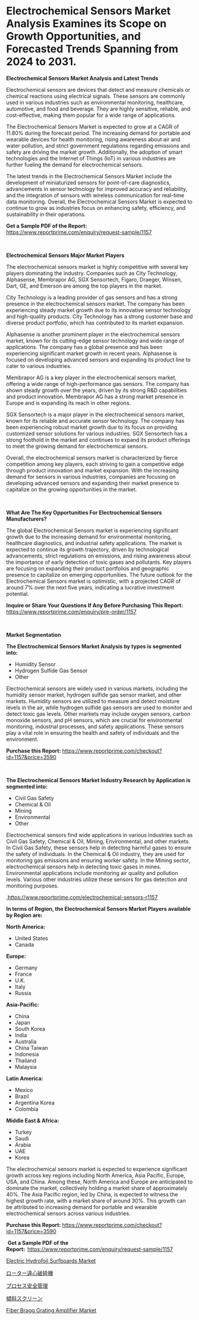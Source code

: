<p><h1>Electrochemical Sensors Market Analysis Examines its Scope on Growth Opportunities, and Forecasted Trends Spanning from 2024 to 2031.</h1></p><p><strong>Electrochemical Sensors Market Analysis and Latest Trends</strong></p>
<p><p>Electrochemical sensors are devices that detect and measure chemicals or chemical reactions using electrical signals. These sensors are commonly used in various industries such as environmental monitoring, healthcare, automotive, and food and beverage. They are highly sensitive, reliable, and cost-effective, making them popular for a wide range of applications.</p><p>The Electrochemical Sensors Market is expected to grow at a CAGR of 11.80% during the forecast period. The increasing demand for portable and wearable devices for health monitoring, rising awareness about air and water pollution, and strict government regulations regarding emissions and safety are driving the market growth. Additionally, the adoption of smart technologies and the Internet of Things (IoT) in various industries are further fueling the demand for electrochemical sensors.</p><p>The latest trends in the Electrochemical Sensors Market include the development of miniaturized sensors for point-of-care diagnostics, advancements in sensor technology for improved accuracy and reliability, and the integration of sensors with wireless communication for real-time data monitoring. Overall, the Electrochemical Sensors Market is expected to continue to grow as industries focus on enhancing safety, efficiency, and sustainability in their operations.</p></p>
<p><strong>Get a Sample PDF of the Report:&nbsp;</strong> <a href="https://www.reportprime.com/enquiry/request-sample/1157">https://www.reportprime.com/enquiry/request-sample/1157</a></p>
<p>&nbsp;</p>
<p><strong>Electrochemical Sensors Major Market Players</strong></p>
<p><p>The electrochemical sensors market is highly competitive with several key players dominating the industry. Companies such as City Technology, Alphasense, Membrapor AG, SGX Sensortech, Figaro, Draeger, Winsen, Dart, GE, and Emerson are among the top players in the market.</p><p>City Technology is a leading provider of gas sensors and has a strong presence in the electrochemical sensors market. The company has been experiencing steady market growth due to its innovative sensor technology and high-quality products. City Technology has a strong customer base and diverse product portfolio, which has contributed to its market expansion.</p><p>Alphasense is another prominent player in the electrochemical sensors market, known for its cutting-edge sensor technology and wide range of applications. The company has a global presence and has been experiencing significant market growth in recent years. Alphasense is focused on developing advanced sensors and expanding its product line to cater to various industries.</p><p>Membrapor AG is a key player in the electrochemical sensors market, offering a wide range of high-performance gas sensors. The company has shown steady growth over the years, driven by its strong R&D capabilities and product innovation. Membrapor AG has a strong market presence in Europe and is expanding its reach in other regions.</p><p>SGX Sensortech is a major player in the electrochemical sensors market, known for its reliable and accurate sensor technology. The company has been experiencing robust market growth due to its focus on providing customized sensor solutions for various industries. SGX Sensortech has a strong foothold in the market and continues to expand its product offerings to meet the growing demand for electrochemical sensors.</p><p>Overall, the electrochemical sensors market is characterized by fierce competition among key players, each striving to gain a competitive edge through product innovation and market expansion. With the increasing demand for sensors in various industries, companies are focusing on developing advanced sensors and expanding their market presence to capitalize on the growing opportunities in the market.</p></p>
<p>&nbsp;</p>
<p><strong>What Are The Key Opportunities For Electrochemical Sensors Manufacturers?</strong></p>
<p><p>The global Electrochemical Sensors market is experiencing significant growth due to the increasing demand for environmental monitoring, healthcare diagnostics, and industrial safety applications. The market is expected to continue its growth trajectory, driven by technological advancements, strict regulations on emissions, and rising awareness about the importance of early detection of toxic gases and pollutants. Key players are focusing on expanding their product portfolios and geographic presence to capitalize on emerging opportunities. The future outlook for the Electrochemical Sensors market is optimistic, with a projected CAGR of around 7% over the next five years, indicating a lucrative investment potential.</p></p>
<p><strong>Inquire or Share Your Questions If Any Before Purchasing This Report:</strong> <a href="https://www.reportprime.com/enquiry/pre-order/1157">https://www.reportprime.com/enquiry/pre-order/1157</a></p>
<p>&nbsp;</p>
<p><strong>Market Segmentation</strong></p>
<p><strong>The Electrochemical Sensors Market Analysis by types is segmented into:</strong></p>
<p><ul><li>Humidity Sensor</li><li>Hydrogen Sulfide Gas Sensor</li><li>Other</li></ul></p>
<p><p>Electrochemical sensors are widely used in various markets, including the humidity sensor market, hydrogen sulfide gas sensor market, and other markets. Humidity sensors are utilized to measure and detect moisture levels in the air, while hydrogen sulfide gas sensors are used to monitor and detect toxic gas levels. Other markets may include oxygen sensors, carbon monoxide sensors, and pH sensors, which are crucial for environmental monitoring, industrial processes, and safety applications. These sensors play a vital role in ensuring the health and safety of individuals and the environment.</p></p>
<p><strong>Purchase this Report:&nbsp;</strong><a href="https://www.reportprime.com/checkout?id=1157&price=3590">https://www.reportprime.com/checkout?id=1157&price=3590</a></p>
<p>&nbsp;</p>
<p><strong>The Electrochemical Sensors Market Industry Research by Application is segmented into:</strong></p>
<p><ul><li>Civil Gas Safety</li><li>Chemical & Oil</li><li>Mining</li><li>Environmental</li><li>Other</li></ul></p>
<p><p>Electrochemical sensors find wide applications in various industries such as Civil Gas Safety, Chemical & Oil, Mining, Environmental, and other markets. In Civil Gas Safety, these sensors help in detecting harmful gases to ensure the safety of individuals. In the Chemical & Oil industry, they are used for monitoring gas emissions and ensuring worker safety. In the Mining sector, electrochemical sensors help in detecting toxic gases in mines. Environmental applications include monitoring air quality and pollution levels. Various other industries utilize these sensors for gas detection and monitoring purposes.</p></p>
<p><a href="https://www.reportprime.com/electrochemical-sensors-r1157">&nbsp;https://www.reportprime.com/electrochemical-sensors-r1157</a></p>
<p><strong>In terms of Region, the Electrochemical Sensors Market Players available by Region are:</strong></p>
<p>
    <p> <strong> North America: </strong>
        <ul>
            <li>United States</li>
            <li>Canada</li>
        </ul>
        </p> 
    <p> <strong> Europe: </strong>
        <ul>
            <li>Germany</li>
            <li>France</li>
            <li>U.K.</li>
            <li>Italy</li>
            <li>Russia</li>
        </ul>
        </p> 
    <p> <strong> Asia-Pacific: </strong>
        <ul>
            <li>China</li>
            <li>Japan</li>
            <li>South Korea</li>
            <li>India</li>
            <li>Australia</li>
            <li>China Taiwan</li>
            <li>Indonesia</li>
            <li>Thailand</li>
            <li>Malaysia</li>
        </ul>
        </p> 
    <p> <strong> Latin America: </strong>
        <ul>
            <li>Mexico</li>
            <li>Brazil</li>
            <li>Argentina Korea</li>
            <li>Colombia</li>
        </ul>
        </p> 
    <p> <strong> Middle East & Africa: </strong>
        <ul>
            <li>Turkey</li>
            <li>Saudi</li>
            <li>Arabia</li>
            <li>UAE</li>
            <li>Korea</li>
        </ul>
    </p>
    </p>
<p><p>The electrochemical sensors market is expected to experience significant growth across key regions including North America, Asia Pacific, Europe, USA, and China. Among these, North America and Europe are anticipated to dominate the market, collectively holding a market share of approximately 40%. The Asia Pacific region, led by China, is expected to witness the highest growth rate, with a market share of around 30%. This growth can be attributed to increasing demand for portable and wearable electrochemical sensors across various industries.</p></p>
<p><strong>Purchase this Report: </strong><a href="https://www.reportprime.com/checkout?id=1157&price=3590">https://www.reportprime.com/checkout?id=1157&price=3590</a></p>
<p>&nbsp;<strong>Get a Sample PDF of the Report:&nbsp;&nbsp;</strong><a href="https://www.reportprime.com/enquiry/request-sample/1157">https://www.reportprime.com/enquiry/request-sample/1157</a></p>
<p><strong></strong></p>
<p><p><a href="https://issuu.com/reportprime-2/docs/electric-hydrofoil-surfboards-market-size-2030.ppt">Electric Hydrofoil Surfboards Market</a></p><p><a href="https://github.com/EstelWisozk1/Market-Research-Report-List-1/blob/main/332195170928.md">ローター遠心破砕機</a></p><p><a href="https://medium.com/@at15984/%E3%83%97%E3%83%AD%E3%82%BB%E3%82%B9%E3%82%BB%E3%83%BC%E3%83%95%E3%83%86%E3%82%A3%E3%83%9E%E3%83%8D%E3%82%B8%E3%83%A1%E3%83%B3%E3%83%88%E5%B8%82%E5%A0%B4-2031%E5%B9%B4%E3%81%BE%E3%81%A7%E3%81%AE%E6%88%90%E5%8A%9F%E3%81%99%E3%82%8B%E3%83%93%E3%82%B8%E3%83%8D%E3%82%B9%E6%88%A6%E7%95%A5%E3%81%AE%E9%8D%B5%E3%81%AB%E3%81%AA%E3%82%8B%E4%BA%88%E6%B8%AC-421830c92d68">プロセス安全管理</a></p><p><a href="https://github.com/andym141978/Market-Research-Report-List-1/blob/main/866323670929.md">傾斜スクリーン</a></p><p><a href="https://github.com/GageWest1962/Market-Research-Report-List-1/blob/main/fiber-bragg-grating-amplifier-market.md">Fiber Bragg Grating Amplifier Market</a></p></p>